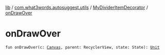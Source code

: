 [lib](../../index.md) / [com.what3words.autosuggest.utils](../index.md) / [MyDividerItemDecorator](index.md) / [onDrawOver](./on-draw-over.md)

# onDrawOver

`fun onDrawOver(c: `[`Canvas`](https://developer.android.com/reference/android/graphics/Canvas.html)`, parent: RecyclerView, state: State): `[`Unit`](https://kotlinlang.org/api/latest/jvm/stdlib/kotlin/-unit/index.html)